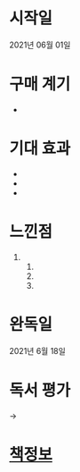 # 시작일
2021년 06월 01일
# 구매 계기
* 
# 기대 효과
* 
* 
* 
# 느낀점
1. 
    1. 
    1. 
    1. 
# 완독일
2021년 6월 18일
# 독서 평가
-> 
# [책정보](http://www.yes24.com/Product/Goods/74219491)
